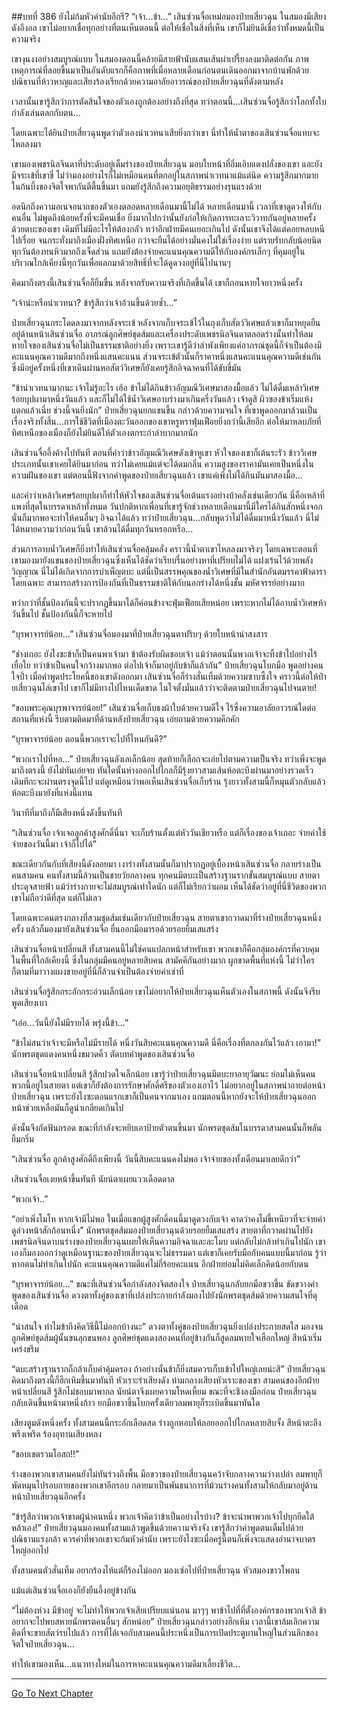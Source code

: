 ##บทที่ 386 ยังไม่ก้มหัวคำนับอีกรึ?
“เจ้า...ข้า...” เสินซ่วนจื่อเหม่อมองป๋ายเสี่ยวฉุน ในสมองมีเสียงดังอึงอล เขาไม่อยากเชื่อทุกอย่างที่ตนเห็นตอนนี้ ต่อให้เชื่อในสิ่งที่เห็น เขาก็ไม่ยินดีเชื่อว่าทั้งหมดนี้เป็นความจริง

เขางุนงงอย่างสมบูรณ์แบบ ในสมองตอนนี้คล้ายมีสายฟ้านับแสนเส้นผ่าเปรี้ยงลงมาติดต่อกัน ภาพเหตุการณ์ที่ลอยขึ้นมาเป็นอันดับแรกก็คือภาพที่เมื่อหลายเดือนก่อนตนเดินออกมาจากบ้านพักด้วยปณิธานที่ห้าวหาญและเสียงร้องเรียกด้วยความอาลัยอาวรณ์ของป๋ายเสี่ยวฉุนที่ดังตามหลัง

เวลานั้นเขารู้สึกว่าการตัดสินใจของตัวเองถูกต้องอย่างถึงที่สุด ทว่าตอนนี้...เสินซ่วนจื่อรู้สึกว่าโลกทั้งใบกำลังเล่นตลกกับตน...

โดยเฉพาะได้ยินป๋ายเสี่ยวฉุนพูดว่าตัวเองน่าเวทนาเสียยิ่งกว่าเขา นี่ทำให้น้ำตาของเสินซ่วนจื่อแทบจะไหลลงมา

เขามองเพชรนิลจินดาที่ประดับอยู่เต็มร่างของป๋ายเสี่ยวฉุน มอบใบหน้าที่อิ่มเอิบแดงปลั่งของเขา และยังมีจระเข้ที่เขาขี่ ไม่ว่ามองอย่างไรก็ไม่เหมือนคนที่ตกอยู่ในสภาพน่าเวทนาแม้แต่นิด ความรู้สึกมากมายในก้นบึ้งของจิตใจพากันตีตื้นขึ้นมา แถมยังรู้สึกถึงความอยุติธรรมอย่างรุนแรงด้วย

อดนึกถึงความอเนจอนาถของตัวเองตลอดหลายเดือนมานี้ไม่ได้ หลายเดือนมานี้ เวลาที่เขาดูดวงให้กับคนอื่น ไม่พูดถึงน้อยครั้งที่จะมีคนเชื่อ ยิ่งมากไปกว่านั้นยังก่อให้เกิดการทะเลาะวิวาทกันอยู่หลายครั้ง ด้วยตบะของเขา เดิมทีไม่มีอะไรให้ต้องกลัว ทว่าอีกฝ่ายมีคนเยอะเกินไป ดังนั้นเขาจึงได้แต่คอยหลบหนีไปเรื่อย จนกระทั่งมาถึงเมืองฝั่งทิศเหนือ กว่าจะยืนได้อย่างมั่นคงไม่ใช่เรื่องง่าย แต่รายรับกลับน้อยนิด ทุกวันต้องทนหิวมากถึงเจ็ดส่วน แถมยังต้องจ่ายคะแนนคุณความดีให้กับองค์กรเล็กๆ ที่คุมอยู่ในบริเวณใกล้เคียงนี้ทุกวันเพื่อแลกมาด้วยสิทธิ์ที่จะได้ดูดวงอยู่ที่นี่ไปนานๆ

คิดมาถึงตรงนี้เสินซ่วนจื่อก็ยิ้มขื่น หลังจากรับความจริงที่เกิดขึ้นได้ เขาก็ถอนหายใจยาวหนึ่งครั้ง

“เจ้าน่ะหรือน่าเวทนา? ข้ารู้สึกว่าเจ้าอ้วนขึ้นด้วยซ้ำ...”

ป๋ายเสี่ยวฉุนกระโดดลงมาจากหลังจระเข้ หลังจากเก็บจระเข้ไว้ในถุงเก็บสัตว์วิเศษแล้วเขาก็มาหยุดยืนอยู่ด้านหน้าเสินซ่วนจื่อ อาภรณ์ลูกศิษย์ชุดส้มและเครื่องประดับเพชรนิลจินดาตลอดร่างนั้นทำให้ลมหายใจของเสินซ่วนจื่อไม่เป็นธรรมชาติอย่างยิ่ง เพราะเขารู้ดีว่าลำพังเพียงแค่อาภรณ์ชุดนี้ก็จำเป็นต้องมีคะแนนคุณความดีมากถึงหนึ่งแสนคะแนน ส่วนจระเข้ตัวนั้นก็ราคาหนึ่งแสนคะแนนคุณความดีเช่นกัน ซึ่งมีอยู่ครั้งหนึ่งที่เขาเดินผ่านหอสัตว์วิเศษก็ยังเคยรู้สึกอิจฉาคนที่ได้ขับขี่มัน

“ข้าน่าเวทนามากนะ เจ้าไม่รู้อะไร เฮ้อ ข้าไม่ได้กินข้าวอัญมณีวิเศษมาสองมื้อแล้ว ไม่ได้ดื่มเหล้าวิเศษร้อยบุปผามาหนึ่งวันแล้ว และก็ไม่ได้ใช้น้ำวิเศษอาบร่างมาเกินครึ่งวันแล้ว เจ้าดูสิ ผิวของข้าเริ่มแห้งแตกแล้วเนี่ย ช่วงนี้จนยิ่งนัก” ป๋ายเสี่ยวฉุนยกแขนขึ้น กล่าวด้วยความจนใจ ที่เขาพูดออกมาล้วนเป็นเรื่องจริงทั้งสิ้น...การใช้ชีวิตที่เมืองตะวันออกของเขาหรูหราฟุ่มเฟือยยิ่งกว่านี้เสียอีก ต่อให้มาหลบภัยที่ทิศเหนือของเมืองก็ยังไม่ยินดีให้ตัวเองตกระกำลำบากมากนัก

เสินซ่วนจื่ออึ้งค้างไปทันที ตอนที่คำว่าข้าวอัญมณีวิเศษดังเข้าหูเขา หัวใจของเขาก็เต้นระรัว ข้าววิเศษประเภทนั้นเขาเคยได้ยินมาก่อน ทว่าไม่เคยแม้แต่จะได้ดมกลิ่น ความสูงของราคามันเคยเป็นหนึ่งในความฝันของเขา แต่ตอนนี้ฟังจากคำพูดของป๋ายเสี่ยวฉุนแล้ว เขาแค่เพิ่งไม่ได้กินมันมาสองมื้อ...

และคำว่าเหล้าวิเศษร้อยบุปผาก็ทำให้หัวใจของเสินซ่วนจื่อเต้นแรงอย่างบ้าคลั่งเช่นเดียวกัน นี่คือเหล้าที่แพงที่สุดในบรรดาเหล้าทั้งหมด วันปกติหากเพื่อนที่เขารู้จักช่วงหลายเดือนมานี้มีใครได้กินสักหนึ่งจอก นั่นก็มากพอจะทำให้คนอื่นๆ อิจฉาได้แล้ว ทว่าป๋ายเสี่ยวฉุน...กลับพูดว่าไม่ได้ดื่มมาหนึ่งวันแล้ว นี่ไม่ได้หมายความว่าก่อนวันนี้ เขาล้วนได้ดื่มทุกวันหรอกหรือ...

ส่วนการอาบน้ำวิเศษก็ยิ่งทำให้เสินซ่วนจื่อคลุ้มคลั่ง คราวนี้น้ำตาเขาไหลลงมาจริงๆ โดยเฉพาะตอนที่เขามองมายังแขนของป๋ายเสี่ยวฉุนซึ่งเห็นได้ชัดว่าเรียบรื่นอย่างหาที่เปรียบไม่ได้ แฝงเร้นไว้ด้วยพลังวิญญาณ นี่ไม่ได้เกิดจากการบำเพ็ญตบะ แต่นี่เป็นสรรพคุณของน้ำวิเศษที่มีในสำนักอันตมรรคาฟ้าดาราโดยเฉพาะ สามารถสร้างการป้องกันที่เป็นธรรมชาติให้กับนอกร่างได้หนึ่งชั้น มหัศจรรย์อย่างมาก

ทว่ากว่าที่ชั้นป้องกันนี้จะปรากฏขึ้นมาได้ก็ค่อนข้างจะฟุ่มเฟือยเสียหน่อย เพราะหากไม่ได้อาบน้ำวิเศษห้าวันขึ้นไป ชั้นป้องกันนี้ก็จะหายไป

“บุรพาจารย์น้อย...” เสินซ่วนจื่อมองมาที่ป๋ายเสี่ยวฉุนตาปริบๆ ด้วยใบหน้าน่าสงสาร

“ช่างเถอะ ยังไงซะข้าก็เป็นคนพาเจ้ามา ข้าต้องรับผิดชอบเจ้า แม้ว่าตอนนั้นพวกเจ้าจะทิ้งข้าไปอย่างไร้เยื่อใย ทว่าข้าเป็นคนใจกว้างมากพอ ต่อไปเจ้าก็มาอยู่กับข้าก็แล้วกัน” ป๋ายเสี่ยวฉุนโบกมือ พูดอย่างคนใจป้ำ เมื่อคำพูดประโยคนี้ของเขาดังออกมา เสินซ่วนจื่อก็ร่างสั่นเทิ้มด้วยความซาบซึ้งใจ คราวนี้ต่อให้ป๋ายเสี่ยวฉุนไล่เขาไป เขาก็ไม่มีทางไปไหนเด็ดขาด ในใจตั้งมั่นแล้วว่าจะติดตามป๋ายเสี่ยวฉุนไปจนตาย!

“ขอบพระคุณบุรพาจารย์น้อย!” เสินซ่วนจื่อเก็บธงผ้าใบด้วยความดีใจ ไร้ซึ่งความอาลัยอาวรณ์ใดต่อสถานที่แห่งนี้ รีบตามติดมาที่ด้านหลังป๋ายเสี่ยวฉุน เอ่ยถามด้วยความคึกคัก

“บุรพาจารย์น้อย ตอนนี้พวกเราจะไปที่ไหนกันดี?”

“พวกเราไปที่หอ...” ป๋ายเสี่ยวฉุนลังเลเล็กน้อย สุดท้ายก็เลือกจะเอ่ยไปตามความเป็นจริง ทว่าเพิ่งจะพูดมาถึงตรงนี้ ยังไม่ทันเอ่ยจบ ทันใดนั้นห่างออกไปไกลก็มีรุ้งยาวสามเส้นห้อตะบึงผ่านมาอย่างรวดเร็ว เดิมทีกะจะผ่านตรงจุดนี้ไป แต่ดูเหมือนว่าพอเห็นเสินซ่วนจื่อเก็บร้าน รุ้งยาวทั้งสามนี้ก็หมุนตัวกลับแล้วห้อตะบึงมายังที่แห่งนี้แทน

วินาทีที่มาถึงก็มีเสียงหนึ่งดังขึ้นทันที

“เสินซ่วนจื่อ เจ้าเจอลูกค้าสูงศักดิ์นี่นา จะเก็บร้านตั้งแต่หัววันเชียวหรือ แต่ก็เรื่องของเจ้าเถอะ จ่ายค่าใช้จ่ายของวันนี้มา เจ้าก็ไปได้”

ขณะเดียวกันกับที่เสียงนี้ดังลอยมา เงาร่างทั้งสามนั้นก็มาปรากฏอยู่เบื้องหน้าเสินซ่วนจื่อ กลายร่างเป็นคนสามคน คนทั้งสามนี้ล้วนเป็นชายวัยกลางคน ทุกคนมีตบะเป็นสร้างฐานรากขั้นสมบูรณ์แบบ สายตาประดุจสายฟ้า แม้ว่าร่างกายจะไม่สมบูรณ์เท่าใดนัก แต่ก็ไม่เรียกว่าผอม เห็นได้ชัดว่าอยู่ที่นี่ชีวิตของพวกเขาไม่ถือว่าดีที่สุด แต่ก็ไม่เลว

โดยเฉพาะคนตรงกลางที่สวมชุดส้มเช่นเดียวกับป๋ายเสี่ยวฉุน สายตาเขากวาดมาที่ร่างป๋ายเสี่ยวฉุนหนึ่งครั้ง แล้วก็มองมายังเสินซ่วนจื่อ ยื่นออกมือมารอด้วยรอยยิ้มเสแสร้ง

เสินซ่วนจื่อหน้าเปลี่ยนสี ทั้งสามคนนี้ไม่ใช่คนแปลกหน้าสำหรับเขา พวกเขาก็คือกลุ่มองค์กรที่ควบคุมในพื้นที่ใกล้เคียงนี้ ซึ่งในกลุ่มมีคนอยู่หลายสิบคน สามัคคีกันอย่างมาก ผูกขาดพื้นที่แห่งนี้ ไม่ว่าใครก็ตามที่มาวางแผงขายอยู่ที่นี่ก็ล้วนจำเป็นต้องจ่ายค่าเช่าที่

เสินซ่วนจื่อรู้สึกกระอักกระอ่วนเล็กน้อย เขาไม่อยากให้ป๋ายเสี่ยวฉุนเห็นตัวเองในสภาพนี้ ดังนั้นจึงรีบพูดเสียงเบา

“เอ่อ...วันนี้ยังไม่มีรายได้ พรุ่งนี้ข้า...”

“ข้าไม่สนว่าเจ้าจะมีหรือไม่มีรายได้ หนึ่งวันสิบคะแนนคุณความดี นี่คือเรื่องที่ตกลงกันไว้แล้ว เอามา!” นักพรตชุดแดงคนหนึ่งขมวดคิ้ว ตัดบทคำพูดของเสินซ่วนจื่อ

เสินซ่วนจื่อหน้าเปลี่ยนสี รู้สึกปวดใจเล็กน้อย เขารู้ว่าป๋ายเสี่ยวฉุนมีตบะยาอายุวัฒนะ ย่อมไม่เห็นคนพวกนี้อยู่ในสายตา แต่เขาก็ยังต้องการรักษาศักดิ์ศรีของตัวเองเอาไว้ ไม่อยากอยู่ในสภาพน่าอายต่อหน้าป๋ายเสี่ยวฉุน เพราะยังไงซะตอนแรกเขาก็เป็นคนจากมาเอง แถมตอนนี้หากยังจะให้ป๋ายเสี่ยวฉุนออกหน้าช่วยเหลือมันก็ดูน่าเกลียดเกินไป

ดังนั้นจึงกัดฟันกรอด ขณะที่กำลังจะหยิบเอาป้ายตัวตนขึ้นมา นักพรตชุดส้มในบรรดาสามคนนั้นก็พลันยิ้มกริ่ม

“เสินซ่วนจื่อ ลูกค้าสูงศักดิ์ถึงเพียงนี้ วันนี้สิบคะแนนคงไม่พอ เจ้าจ่ายของทั้งเดือนมาเลยดีกว่า”

เสินซ่วนจื่อเงยหน้าขึ้นทันที นัยน์ตาเผยแววเดือดดาล

“พวกเจ้า..”

“อย่าเพิ่งโมโห หากเจ้ามีไม่พอ ในเมื่อแขกผู้สูงศักดิ์คนนี้มาดูดวงกับเจ้า คาดว่าคงไม่ขี้เหนียวที่จะจ่ายค่าดูล่วงหน้าสักก้อนหนึ่ง” นักพรตชุดส้มมองป๋ายเสี่ยวฉุนด้วยรอยยิ้มเสแสร้ง สายตาที่กวาดผ่านไปยังเพชรนิลจินดาบนร่างของป๋ายเสี่ยวฉุนเผยให้เห็นความอิจฉาและละโมบ แต่กลับไม่กล้าทำเกินไปนัก เขาเองก็มองออกว่าดูเหมือนฐานะของป๋ายเสี่ยวฉุนจะไม่ธรรมดา แต่เขาก็เคยรับมือกับคนแบบนี้มาก่อน รู้ว่าหากตนไม่ทำเกินไปนัก คะแนนคุณความดีแค่ไม่กี่ร้อยคะแนน อีกฝ่ายย่อมไม่คิดเล็กคิดน้อยกับตน

“บุรพาจารย์น้อย...” ขณะที่เสินซ่วนจื่อกำลังสองจิตสองใจ ป๋ายเสี่ยวฉุนกลับยกมือขวาขึ้น ขัดขวางคำพูดของเสินซ่วนจื่อ ดวงตาทั้งคู่ของเขาที่เปล่งประกายกำลังมองไปยังนักพรตชุดส้มด้วยความสนใจที่ดุเดือด

“น่าสนใจ ทำไมข้าถึงคิดวิธีนี้ไม่ออกบ้างนะ” ดวงตาทั้งคู่ของป๋ายเสี่ยวฉุนยิ่งเปล่งประกายสดใส มองจนลูกศิษย์ชุดส้มผู้นั้นขนลุกขนพอง ลูกศิษย์ชุดแดงสองคนที่อยู่ข้างกันก็สูดลมหายใจเฮือกใหญ่ สีหน้าเริ่มเคร่งขรึม

“ตบะสร้างฐานรากก็กล้าเก็บค่าคุ้มครอง ถ้าอย่างนั้นข้าก็ยิ่งสมควรเก็บเข้าไปใหญ่เลยน่ะสิ” ป๋ายเสี่ยวฉุนคิดมาถึงตรงนี้ก็ฮึกเหิมขึ้นมาทันที หัวเราะร่าเสียงดัง ท่ามกลางเสียงหัวเราะของเขา สามคนของอีกฝ่ายหน้าเปลี่ยนสี รู้สึกไม่ชอบมาพากล นัยน์ตาจึงเผยความโหดเหี้ยม ขณะที่จะชิงลงมือก่อน ป๋ายเสี่ยวฉุนกลับเดินขึ้นหน้ามาหนึ่งก้าว ยกมือขวาขึ้นโบกครั้งเดียวลมพายุก็ระเบิดขึ้นมาทันใด

เสียงตูมดังหนึ่งครั้ง ทั้งสามคนนี้กระอักเลือดสด ร่างถูกหอบให้ลอยออกไปไกลหลายสิบจั้ง สีหน้าตะลึงพรึงเพริด ร้องอุทานเสียงหลง

“ขอบเขตรวมโอสถ!!”

ร่างของพวกเขาสามคนยังไม่ทันร่วงถึงพื้น มือขวาของป๋ายเสี่ยวฉุนคว้าจับกลางความว่างเปล่า ลมพายุก็พัดหมุนไปรอบกายของพวกเขาอีกรอบ กลายมาเป็นพันธนาการที่ม้วนร่างคนทั้งสามให้กลับมาอยู่ด้านหน้าป๋ายเสี่ยวฉุนอีกครั้ง

“ข้ารู้สึกว่าพวกเจ้าขาดผู้นำคนหนึ่ง พวกเจ้าคิดว่าข้าเป็นอย่างไรบ้าง? ข้าจะนำพาพวกเจ้าไปบุกยึดใต้หล้าเอง!” ป๋ายเสี่ยวฉุนมองคนทั้งสามแล้วพูดขึ้นด้วยความจริงจัง เขารู้สึกว่าคำพูดตนเต็มไปด้วยปณิธานแรงกล้า ควรค่าที่พวกเขาจะก้มหัวคำนับ เพราะยังไงซะเมื่อครู่นี้ตนก็เพิ่งจะแสดงอำนาจบาตรใหญ่ออกไป

ทั้งสามคนตัวสั่นเทิ้ม อยากร้องไห้แต่ก็ร้องไม่ออก มองเซ่อไปที่ป๋ายเสี่ยวฉุน หัวสมองขาวโพลน

แม้แต่เสินซ่วนจื่อเองก็ยังยืนอึ้งอยู่ข้างกัน

“ไม่ต้องห่วง มีข้าอยู่ จะไม่ทำให้พวกเจ้าเสียเปรียบแน่นอน มาๆๆ พาข้าไปที่ที่ตั้งองค์กรของพวกเจ้าสิ ข้าอยากจะไปพบสหายนักพรตคนอื่นๆ สักหน่อย” ป๋ายเสี่ยวฉุนกล่าวอย่างฮึกเหิม เวลานี้เขาล้มเลิกความคิดที่จะขายสัตว์รบไปแล้ว การที่ได้เจอกับสามคนนี้ประหนึ่งเป็นการเปิดประตูบานใหญ่ในส่วนลึกของจิตใจป๋ายเสี่ยวฉุน...

ทำให้เขามองเห็น...แนวทางใหม่ในการหาคะแนนคุณความดีมาเลี้ยงชีวิต...

------




[Go To Next Chapter]( ./9.md)